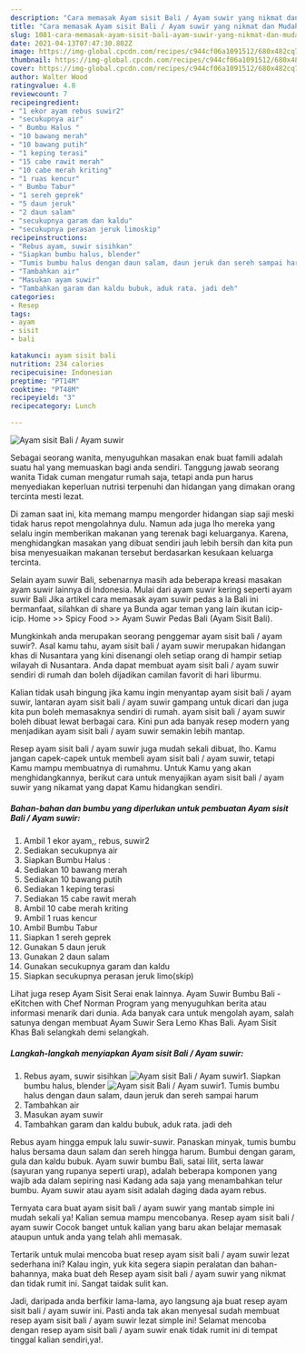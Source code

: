 ```yaml
---
description: "Cara memasak Ayam sisit Bali / Ayam suwir yang nikmat dan Mudah Dibuat"
title: "Cara memasak Ayam sisit Bali / Ayam suwir yang nikmat dan Mudah Dibuat"
slug: 1081-cara-memasak-ayam-sisit-bali-ayam-suwir-yang-nikmat-dan-mudah-dibuat
date: 2021-04-13T07:47:30.802Z
image: https://img-global.cpcdn.com/recipes/c944cf06a1091512/680x482cq70/ayam-sisit-bali-ayam-suwir-foto-resep-utama.jpg
thumbnail: https://img-global.cpcdn.com/recipes/c944cf06a1091512/680x482cq70/ayam-sisit-bali-ayam-suwir-foto-resep-utama.jpg
cover: https://img-global.cpcdn.com/recipes/c944cf06a1091512/680x482cq70/ayam-sisit-bali-ayam-suwir-foto-resep-utama.jpg
author: Walter Wood
ratingvalue: 4.8
reviewcount: 7
recipeingredient:
- "1 ekor ayam rebus suwir2"
- "secukupnya air"
- " Bumbu Halus "
- "10 bawang merah"
- "10 bawang putih"
- "1 keping terasi"
- "15 cabe rawit merah"
- "10 cabe merah kriting"
- "1 ruas kencur"
- " Bumbu Tabur"
- "1 sereh geprek"
- "5 daun jeruk"
- "2 daun salam"
- "secukupnya garam dan kaldu"
- "secukupnya perasan jeruk limoskip"
recipeinstructions:
- "Rebus ayam, suwir sisihkan"
- "Siapkan bumbu halus, blender"
- "Tumis bumbu halus dengan daun salam, daun jeruk dan sereh sampai harum"
- "Tambahkan air"
- "Masukan ayam suwir"
- "Tambahkan garam dan kaldu bubuk, aduk rata. jadi deh"
categories:
- Resep
tags:
- ayam
- sisit
- bali

katakunci: ayam sisit bali 
nutrition: 234 calories
recipecuisine: Indonesian
preptime: "PT14M"
cooktime: "PT48M"
recipeyield: "3"
recipecategory: Lunch

---
```



![Ayam sisit Bali / Ayam suwir](https://img-global.cpcdn.com/recipes/c944cf06a1091512/680x482cq70/ayam-sisit-bali-ayam-suwir-foto-resep-utama.jpg)

Sebagai seorang wanita, menyuguhkan masakan enak buat famili adalah suatu hal yang memuaskan bagi anda sendiri. Tanggung jawab seorang  wanita Tidak cuman mengatur rumah saja, tetapi anda pun harus menyediakan keperluan nutrisi terpenuhi dan hidangan yang dimakan orang tercinta mesti lezat.

Di zaman  saat ini, kita memang mampu mengorder hidangan siap saji meski tidak harus repot mengolahnya dulu. Namun ada juga lho mereka yang selalu ingin memberikan makanan yang terenak bagi keluarganya. Karena, menghidangkan masakan yang dibuat sendiri jauh lebih bersih dan kita pun bisa menyesuaikan makanan tersebut berdasarkan kesukaan keluarga tercinta. 

Selain ayam suwir Bali, sebenarnya masih ada beberapa kreasi masakan ayam suwir lainnya di Indonesia. Mulai dari ayam suwir kering seperti ayam suwir Bali Jika artikel cara memasak ayam suwir pedas a la Bali ini bermanfaat, silahkan di share ya Bunda agar teman yang lain ikutan icip-icip. Home &gt;&gt; Spicy Food &gt;&gt; Ayam Suwir Pedas Bali (Ayam Sisit Bali).

Mungkinkah anda merupakan seorang penggemar ayam sisit bali / ayam suwir?. Asal kamu tahu, ayam sisit bali / ayam suwir merupakan hidangan khas di Nusantara yang kini disenangi oleh setiap orang di hampir setiap wilayah di Nusantara. Anda dapat membuat ayam sisit bali / ayam suwir sendiri di rumah dan boleh dijadikan camilan favorit di hari liburmu.

Kalian tidak usah bingung jika kamu ingin menyantap ayam sisit bali / ayam suwir, lantaran ayam sisit bali / ayam suwir gampang untuk dicari dan juga kita pun boleh memasaknya sendiri di rumah. ayam sisit bali / ayam suwir boleh dibuat lewat berbagai cara. Kini pun ada banyak resep modern yang menjadikan ayam sisit bali / ayam suwir semakin lebih mantap.

Resep ayam sisit bali / ayam suwir juga mudah sekali dibuat, lho. Kamu jangan capek-capek untuk membeli ayam sisit bali / ayam suwir, tetapi Kamu mampu membuatnya di rumahmu. Untuk Kamu yang akan menghidangkannya, berikut cara untuk menyajikan ayam sisit bali / ayam suwir yang nikamat yang dapat Kamu hidangkan sendiri.

<!--inarticleads1-->

##### Bahan-bahan dan bumbu yang diperlukan untuk pembuatan Ayam sisit Bali / Ayam suwir:

1. Ambil 1 ekor ayam,, rebus, suwir2
1. Sediakan secukupnya air
1. Siapkan  Bumbu Halus :
1. Sediakan 10 bawang merah
1. Sediakan 10 bawang putih
1. Sediakan 1 keping terasi
1. Sediakan 15 cabe rawit merah
1. Ambil 10 cabe merah kriting
1. Ambil 1 ruas kencur
1. Ambil  Bumbu Tabur
1. Siapkan 1 sereh geprek
1. Gunakan 5 daun jeruk
1. Gunakan 2 daun salam
1. Gunakan secukupnya garam dan kaldu
1. Siapkan secukupnya perasan jeruk limo(skip)


Lihat juga resep Ayam Sisit Serai enak lainnya. Ayam Suwir Bumbu Bali - eKitchen with Chef Norman Program yang menyuguhkan berita atau informasi menarik dari dunia. Ada banyak cara untuk mengolah ayam, salah satunya dengan membuat Ayam Suwir Sera Lemo Khas Bali. Ayam Sisit Khas Bali selangkah demi selangkah. 

<!--inarticleads2-->

##### Langkah-langkah menyiapkan Ayam sisit Bali / Ayam suwir:

1. Rebus ayam, suwir sisihkan
<img src="//assets-global.cpcdn.com/assets/icons/button_play-2c75c40dde080a61004c1f40b05d8f140eaff45d7e9e6481dc71c63d2e7c4909.png" alt="Ayam sisit Bali / Ayam suwir">1. Siapkan bumbu halus, blender
<img src="//assets-global.cpcdn.com/assets/icons/button_play-2c75c40dde080a61004c1f40b05d8f140eaff45d7e9e6481dc71c63d2e7c4909.png" alt="Ayam sisit Bali / Ayam suwir">1. Tumis bumbu halus dengan daun salam, daun jeruk dan sereh sampai harum
1. Tambahkan air
1. Masukan ayam suwir
1. Tambahkan garam dan kaldu bubuk, aduk rata. jadi deh


Rebus ayam hingga empuk lalu suwir-suwir. Panaskan minyak, tumis bumbu halus bersama daun salam dan sereh hingga harum. Bumbui dengan garam, gula dan kaldu bubuk. Ayam suwir bumbu Bali, satai lilit, serta lawar (sayuran yang rupanya seperti urap), adalah beberapa komponen yang wajib ada dalam sepiring nasi Kadang ada saja yang menambahkan telur bumbu. Ayam suwir atau ayam sisit adalah daging dada ayam rebus. 

Ternyata cara buat ayam sisit bali / ayam suwir yang mantab simple ini mudah sekali ya! Kalian semua mampu mencobanya. Resep ayam sisit bali / ayam suwir Cocok banget untuk kalian yang baru akan belajar memasak ataupun untuk anda yang telah ahli memasak.

Tertarik untuk mulai mencoba buat resep ayam sisit bali / ayam suwir lezat sederhana ini? Kalau ingin, yuk kita segera siapin peralatan dan bahan-bahannya, maka buat deh Resep ayam sisit bali / ayam suwir yang nikmat dan tidak rumit ini. Sangat taidak sulit kan. 

Jadi, daripada anda berfikir lama-lama, ayo langsung aja buat resep ayam sisit bali / ayam suwir ini. Pasti anda tak akan menyesal sudah membuat resep ayam sisit bali / ayam suwir lezat simple ini! Selamat mencoba dengan resep ayam sisit bali / ayam suwir enak tidak rumit ini di tempat tinggal kalian sendiri,ya!.

